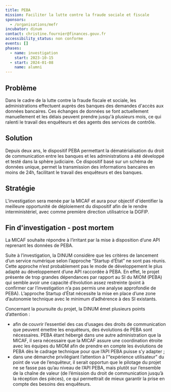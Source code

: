 ```yaml
---
title: PEBA
mission: Faciliter la lutte contre la fraude sociale et fiscale
sponsors:
  - /organisations/mefr
incubator: dinum
contact: christine.fournier@finances.gouv.fr
accessibility_status: non conforme
events: []
phases:
  - name: investigation
    start: 2023-10-15
  - start: 2024-01-08
    name: alumni
---
```

## Problème

Dans le cadre de la lutte contre la fraude fiscale et sociale, les administrations effectuent auprès des banques des demandes d'accès aux données bancaires. Ces échanges de données se font actuellement manuellement et les délais peuvent prendre jusqu'à plusieurs mois, ce qui ralenti le travail des enquêteurs et des agents des services de contrôle.

## Solution

Depuis deux ans, le dispositif PEBA permettant la dématérialisation du droit de communication entre les banques et les administrations a été développé et testé dans la sphère judiciaire. Ce dispositif basé sur un schéma de données unique, permet la transmission des informations bancaires en moins de 24h, facilitant le travail des enquêteurs et des banques.

## Stratégie

L'investigation sera menée par la MICAF et aura pour objectif d'identifier la meilleure opportunité de déploiement du dispositif afin de le rendre interministériel, avec comme première direction utilisatrice la DGFIP.

## Fin d'investigation - post mortem

La MICAF souhaite répondre à l’irritant par la mise à disposition d’une API reprenant les données de PEBA.

Suite à l’investigation, la DINUM considère que les critères de lancement d’un service numérique selon l’approche “Startup d’État” ne sont pas réunis. Cette approche n’est probablement pas le mode de développement le plus adapté au développement d’une API raccordée à PEBA. En effet, le projet présente de trop grandes dépendances par rapport au SI du MIOM (PEBA) qui semble avoir une capacité d’évolution assez restreinte (point à confirmer car l’investigation n’a pas permis une analyse approfondie de PEBA). L’approche Startup d’État nécessite la mise en place d’une zone d’autonomie technique avec le minimum d’adhérence à des SI existants.

Concernant la poursuite du projet, la DINUM émet plusieurs points d’attention :

- afin de couvrir l’essentiel des cas d’usages des droits de communication que peuvent émettre les enquêteurs, des évolutions de PEBA sont nécessaires. PEBA étant hébergé dans une autre administration que la MICAF, il sera nécessaire que la MICAF assure une coordination étroite avec les équipes du MIOM afin de prendre en compte les évolutions de PEBA dès le cadrage technique pour que l’API PEBA puisse s’y adapter ;
- dans une démarche privilégiant l’attention à l’“expérience utilisateur” du point de vue de l’enquêteur, il serait opportun que le pilotage du projet ne se fasse pas qu’au niveau de l’API PEBA, mais plutôt sur l’ensemble de la chaîne de valeur (de l’émission du droit de communication jusqu’à la réception des pièces), ce qui permettrait de mieux garantir la prise en compte des besoins des enquêteurs.